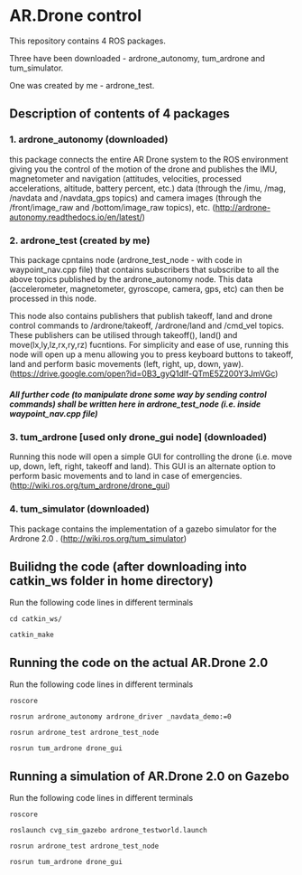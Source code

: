 # AR.Drone control
This repository contains 4 ROS packages. 

Three have been downloaded - ardrone_autonomy, tum_ardrone and tum_simulator. 

One was created by me - ardrone_test.

## Description of contents of 4 packages
### 1. ardrone_autonomy (downloaded)

this package connects the entire AR Drone system to the ROS environment giving you the control of the motion of the drone and publishes the IMU, magnetometer and navigation (attitudes, velocities, processed accelerations, altitude, battery percent, etc.) data (through the /imu, /mag, /navdata and /navdata_gps topics) and camera images (through the /front/image_raw and /bottom/image_raw topics), etc. (http://ardrone-autonomy.readthedocs.io/en/latest/)

### 2. ardrone_test (created by me)

This package cpntains node (ardrone_test_node - with code in waypoint_nav.cpp file) that contains subscribers that subscribe to all the above topics published by the ardrone_autonomy node. This data (accelerometer, magnetometer, gyroscope, camera, gps, etc) can then be processed in this node. 

This node also contains publishers that publish takeoff, land and drone control commands to /ardrone/takeoff, /ardrone/land and /cmd_vel topics. These publishers can be utilised through takeoff(), land() and move(lx,ly,lz,rx,ry,rz) fucntions. For simplicity and ease of use, running this node will open up a menu allowing you to press keyboard buttons to takeoff, land and perform basic movements (left, right, up, down, yaw). (https://drive.google.com/open?id=0B3_gyQ1dIf-QTmE5Z200Y3JmVGc)

##### All further code (to manipulate drone some way by sending control commands) shall be written here in ardrone_test_node (i.e. inside waypoint_nav.cpp file)

### 3. tum_ardrone [used only drone_gui node] (downloaded)

Running this node will open a simple GUI for controlling the drone (i.e. move up, down, left, right, takeoff and land). This GUI is an alternate option to perform basic movements and to land in case of emergencies. (http://wiki.ros.org/tum_ardrone/drone_gui)

### 4. tum_simulator (downloaded)

This package contains the implementation of a gazebo simulator for the Ardrone 2.0 . (http://wiki.ros.org/tum_simulator)

## Builidng the code (after downloading into catkin_ws folder in home directory)
Run the following code lines in different terminals
```
cd catkin_ws/
```
```
catkin_make
```
## Running the code on the actual AR.Drone 2.0
Run the following code lines in different terminals

```
roscore
```
```
rosrun ardrone_autonomy ardrone_driver _navdata_demo:=0
```
```
rosrun ardrone_test ardrone_test_node
```
```
rosrun tum_ardrone drone_gui
```
## Running a simulation of AR.Drone 2.0 on Gazebo
Run the following code lines in different terminals

```
roscore
```
```
roslaunch cvg_sim_gazebo ardrone_testworld.launch
```
```
rosrun ardrone_test ardrone_test_node
```
```
rosrun tum_ardrone drone_gui
```
